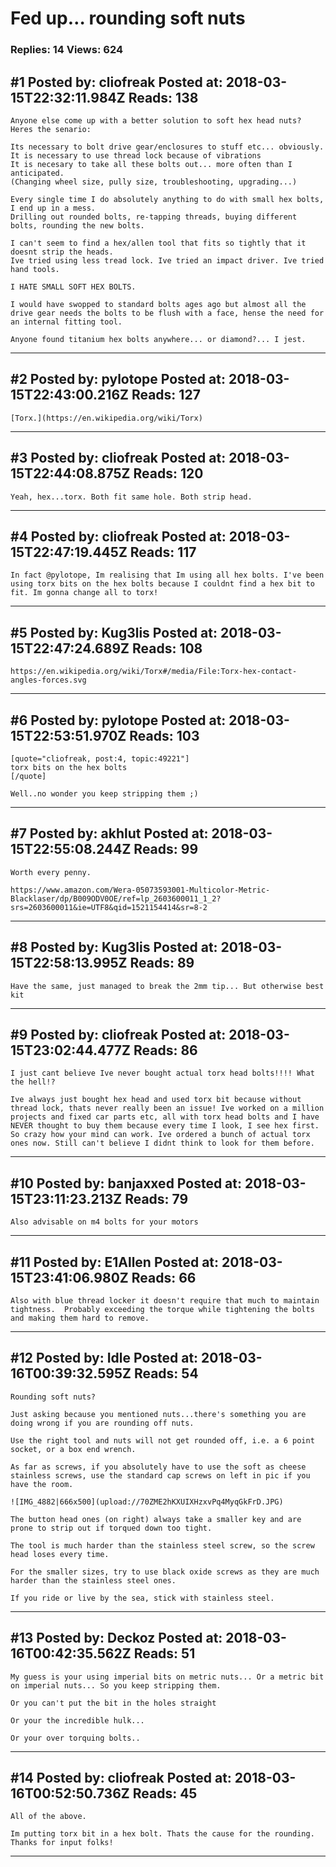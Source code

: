 # Fed up&hellip; rounding soft nuts

### Replies: 14 Views: 624

## \#1 Posted by: cliofreak Posted at: 2018-03-15T22:32:11.984Z Reads: 138

```
Anyone else come up with a better solution to soft hex head nuts? 
Heres the senario:

Its necessary to bolt drive gear/enclosures to stuff etc... obviously.
It is necessary to use thread lock because of vibrations
It is necesary to take all these bolts out... more often than I anticipated.
(Changing wheel size, pully size, troubleshooting, upgrading...)

Every single time I do absolutely anything to do with small hex bolts, I end up in a mess.
Drilling out rounded bolts, re-tapping threads, buying different bolts, rounding the new bolts.

I can't seem to find a hex/allen tool that fits so tightly that it doesnt strip the heads.
Ive tried using less tread lock. Ive tried an impact driver. Ive tried hand tools.

I HATE SMALL SOFT HEX BOLTS.

I would have swopped to standard bolts ages ago but almost all the drive gear needs the bolts to be flush with a face, hense the need for an internal fitting tool.

Anyone found titanium hex bolts anywhere... or diamond?... I jest.
```

---
## \#2 Posted by: pylotope Posted at: 2018-03-15T22:43:00.216Z Reads: 127

```
[Torx.](https://en.wikipedia.org/wiki/Torx)
```

---
## \#3 Posted by: cliofreak Posted at: 2018-03-15T22:44:08.875Z Reads: 120

```
Yeah, hex...torx. Both fit same hole. Both strip head.
```

---
## \#4 Posted by: cliofreak Posted at: 2018-03-15T22:47:19.445Z Reads: 117

```
In fact @pylotope, Im realising that Im using all hex bolts. I've been using torx bits on the hex bolts because I couldnt find a hex bit to fit. Im gonna change all to torx!
```

---
## \#5 Posted by: Kug3lis Posted at: 2018-03-15T22:47:24.689Z Reads: 108

```
https://en.wikipedia.org/wiki/Torx#/media/File:Torx-hex-contact-angles-forces.svg
```

---
## \#6 Posted by: pylotope Posted at: 2018-03-15T22:53:51.970Z Reads: 103

```
[quote="cliofreak, post:4, topic:49221"]
torx bits on the hex bolts
[/quote]

Well..no wonder you keep stripping them ;)
```

---
## \#7 Posted by: akhlut Posted at: 2018-03-15T22:55:08.244Z Reads: 99

```
Worth every penny.

https://www.amazon.com/Wera-05073593001-Multicolor-Metric-Blacklaser/dp/B009ODV0OE/ref=lp_2603600011_1_2?srs=2603600011&ie=UTF8&qid=1521154414&sr=8-2
```

---
## \#8 Posted by: Kug3lis Posted at: 2018-03-15T22:58:13.995Z Reads: 89

```
Have the same, just managed to break the 2mm tip... But otherwise best kit
```

---
## \#9 Posted by: cliofreak Posted at: 2018-03-15T23:02:44.477Z Reads: 86

```
I just cant believe Ive never bought actual torx head bolts!!!! What the hell!?

Ive always just bought hex head and used torx bit because without thread lock, thats never really been an issue! Ive worked on a million projects and fixed car parts etc, all with torx head bolts and I have NEVER thought to buy them because every time I look, I see hex first. So crazy how your mind can work. Ive ordered a bunch of actual torx ones now. Still can't believe I didnt think to look for them before.
```

---
## \#10 Posted by: banjaxxed Posted at: 2018-03-15T23:11:23.213Z Reads: 79

```
Also advisable on m4 bolts for your motors
```

---
## \#11 Posted by: E1Allen Posted at: 2018-03-15T23:41:06.980Z Reads: 66

```
Also with blue thread locker it doesn't require that much to maintain tightness.  Probably exceeding the torque while tightening the bolts and making them hard to remove.
```

---
## \#12 Posted by: Idle Posted at: 2018-03-16T00:39:32.595Z Reads: 54

```
Rounding soft nuts? 

Just asking because you mentioned nuts...there's something you are doing wrong if you are rounding off nuts. 

Use the right tool and nuts will not get rounded off, i.e. a 6 point socket, or a box end wrench.

As far as screws, if you absolutely have to use the soft as cheese stainless screws, use the standard cap screws on left in pic if you have the room.

![IMG_4882|666x500](upload://70ZME2hKXUIXHzxvPq4MyqGkFrD.JPG)

The button head ones (on right) always take a smaller key and are prone to strip out if torqued down too tight.

The tool is much harder than the stainless steel screw, so the screw head loses every time.

For the smaller sizes, try to use black oxide screws as they are much harder than the stainless steel ones.

If you ride or live by the sea, stick with stainless steel.
```

---
## \#13 Posted by: Deckoz Posted at: 2018-03-16T00:42:35.562Z Reads: 51

```
My guess is your using imperial bits on metric nuts... Or a metric bit on imperial nuts... So you keep stripping them.

Or you can't put the bit in the holes straight

Or your the incredible hulk...

Or your over torquing bolts..
```

---
## \#14 Posted by: cliofreak Posted at: 2018-03-16T00:52:50.736Z Reads: 45

```
All of the above.

Im putting torx bit in a hex bolt. Thats the cause for the rounding. Thanks for input folks!
```

---
